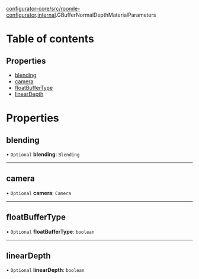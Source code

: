 [configurator-core/src/roomle-configurator](../modules/configurator_core_src_roomle_configurator.md).[internal](../modules/configurator_core_src_roomle_configurator._internal_.md).GBufferNormalDepthMaterialParameters

# Table of contents

## Properties

- [blending](configurator_core_src_roomle_configurator._internal_.GBufferNormalDepthMaterialParameters.md#blending)
- [camera](configurator_core_src_roomle_configurator._internal_.GBufferNormalDepthMaterialParameters.md#camera)
- [floatBufferType](configurator_core_src_roomle_configurator._internal_.GBufferNormalDepthMaterialParameters.md#floatbuffertype)
- [linearDepth](configurator_core_src_roomle_configurator._internal_.GBufferNormalDepthMaterialParameters.md#lineardepth)

# Properties

## blending

• `Optional` **blending**: `Blending`

___

## camera

• `Optional` **camera**: `Camera`

___

## floatBufferType

• `Optional` **floatBufferType**: `boolean`

___

## linearDepth

• `Optional` **linearDepth**: `boolean`
